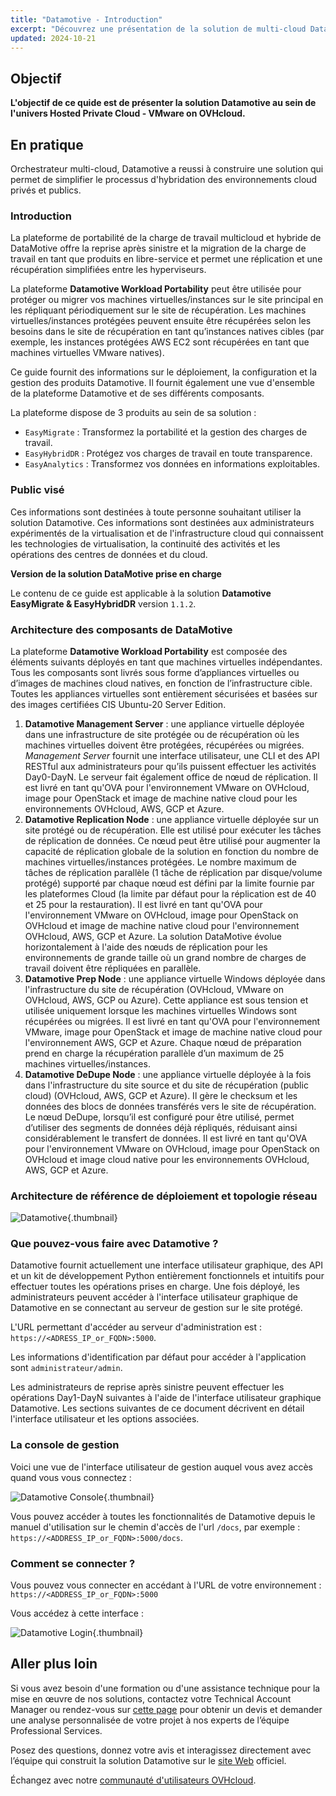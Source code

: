 ```yaml
---
title: "Datamotive - Introduction"
excerpt: "Découvrez une présentation de la solution de multi-cloud Datamotive, pour une hybridation de Hosted Private Cloud - VMware on OVHcloud avec d'autres plateformes"
updated: 2024-10-21
---
```


## Objectif

**L'objectif de ce quide est de présenter la solution Datamotive au sein de l'univers Hosted Private Cloud - VMware on OVHcloud.**

## En pratique

Orchestrateur multi-cloud, Datamotive a reussi à construire une solution qui permet de simplifier le processus d'hybridation des environnements cloud privés et publics.

### Introduction

La plateforme de portabilité de la charge de travail multicloud et hybride de DataMotive offre la reprise après sinistre et la migration de la charge de travail en tant que produits en libre-service et permet une réplication et une récupération simplifiées entre les hyperviseurs.

La plateforme **Datamotive Workload Portability** peut être utilisée pour protéger ou migrer vos machines virtuelles/instances sur le site principal en les répliquant périodiquement sur le site de récupération. Les machines virtuelles/instances protégées peuvent ensuite être récupérées selon les besoins dans le site de récupération en tant qu’instances natives cibles (par exemple, les instances protégées AWS EC2 sont récupérées en tant que machines virtuelles VMware natives).

Ce guide fournit des informations sur le déploiement, la configuration et la gestion des produits Datamotive. Il fournit également une vue d'ensemble de la plateforme Datamotive et de ses différents composants.

La plateforme dispose de 3 produits au sein de sa solution :

- `EasyMigrate` : Transformez la portabilité et la gestion des charges de travail.
- `EasyHybridDR` : Protégez vos charges de travail en toute transparence.
- `EasyAnalytics` : Transformez vos données en informations exploitables.

### Public visé

Ces informations sont destinées à toute personne souhaitant utiliser la solution Datamotive. Ces informations sont destinées aux administrateurs expérimentés de la virtualisation et de l'infrastructure cloud qui connaissent les technologies de virtualisation, la continuité des activités et les opérations des centres de données et du cloud.

**Version de la solution DataMotive prise en charge**

Le contenu de ce guide est applicable à la solution **Datamotive EasyMigrate & EasyHybridDR** version `1.1.2`.

### Architecture des composants de DataMotive

La plateforme **Datamotive Workload Portability** est composée des éléments suivants déployés en tant que machines virtuelles indépendantes. Tous les composants sont livrés sous forme d’appliances virtuelles ou d’images de machines cloud natives, en fonction de l’infrastructure cible. Toutes les appliances virtuelles sont entièrement sécurisées et basées sur des images certifiées CIS Ubuntu-20 Server Edition.

1. **Datamotive Management Server** : une appliance virtuelle déployée dans une infrastructure de site protégée ou de récupération où les machines virtuelles doivent être protégées, récupérées ou migrées. *Management Server* fournit une interface utilisateur, une CLI et des API RESTful aux administrateurs pour qu’ils puissent effectuer les activités Day0-DayN. Le serveur fait également office de nœud de réplication. Il est livré en tant qu'OVA pour l'environnement VMware on OVHcloud, image pour OpenStack et image de machine native cloud pour les environnements OVHcloud, AWS, GCP et Azure.
2. **Datamotive Replication Node** : une appliance virtuelle déployée sur un site protégé ou de récupération. Elle est utilisé pour exécuter les tâches de réplication de données. Ce nœud peut être utilisé pour augmenter la capacité de réplication globale de la solution en fonction du nombre de machines virtuelles/instances protégées. Le nombre maximum de tâches de réplication parallèle (1 tâche de réplication par disque/volume protégé) supporté par chaque nœud est défini par la limite fournie par les plateformes Cloud (la limite par défaut pour la réplication est de 40 et 25 pour la restauration). Il est livré en tant qu'OVA pour l'environnement VMware on OVHcloud, image pour OpenStack on OVHcloud et image de machine native cloud pour l'environnement OVHcloud, AWS, GCP et Azure. La solution DataMotive évolue horizontalement à l'aide des nœuds de réplication pour les environnements de grande taille où un grand nombre de charges de travail doivent être répliquées en parallèle.
3. **Datamotive Prep Node** : une appliance virtuelle Windows déployée dans l'infrastructure du site de récupération (OVHcloud, VMware on OVHcloud, AWS, GCP ou Azure). Cette appliance est sous tension et utilisée uniquement lorsque les machines virtuelles Windows sont récupérées ou migrées. Il est livré en tant qu'OVA pour l'environnement VMware, image pour OpenStack et image de machine native cloud pour l'environnement AWS, GCP et Azure. Chaque nœud de préparation prend en charge la récupération parallèle d’un maximum de 25 machines virtuelles/instances.
4. **Datamotive DeDupe Node** : une appliance virtuelle déployée à la fois dans l'infrastructure du site source et du site de récupération (public cloud) (OVHcloud, AWS, GCP et Azure). Il gère le checksum et les données des blocs de données transférés vers le site de récupération. Le nœud DeDupe, lorsqu’il est configuré pour être utilisé, permet d’utiliser des segments de données déjà répliqués, réduisant ainsi considérablement le transfert de données. Il est livré en tant qu'OVA pour l'environnement VMware on OVHcloud, image pour OpenStack on OVHcloud et image cloud native pour les environnements OVHcloud, AWS, GCP et Azure.

### Architecture de référence de déploiement et topologie réseau

![Datamotive](images/datamotive_schema.png){.thumbnail}

### Que pouvez-vous faire avec Datamotive ?

Datamotive fournit actuellement une interface utilisateur graphique, des API et un kit de développement Python entièrement fonctionnels et intuitifs pour effectuer toutes les opérations prises en charge. Une fois déployé, les administrateurs peuvent accéder à l'interface utilisateur graphique de Datamotive en se connectant au serveur de gestion sur le site protégé. 

L'URL permettant d'accéder au serveur d'administration est : `https://<ADRESS_IP_or_FQDN>:5000`.

Les informations d'identification par défaut pour accéder à l'application sont `administrateur/admin`.

Les administrateurs de reprise après sinistre peuvent effectuer les opérations Day1-DayN suivantes à l'aide de l'interface utilisateur graphique Datamotive. Les sections suivantes de ce document décrivent en détail l'interface utilisateur et les options associées.

### La console de gestion

Voici une vue de l'interface utilisateur de gestion auquel vous avez accès quand vous vous connectez :

![Datamotive Console](images/datamotive_dashboard.png){.thumbnail}

Vous pouvez accéder à toutes les fonctionnalités de Datamotive depuis le manuel d'utilisation sur le chemin d'accès de l'url `/docs`, par exemple : `https://<ADDRESS_IP_or_FQDN>:5000/docs`.

### Comment se connecter ?

Vous pouvez vous connecter en accédant à l'URL de votre environnement : `https://<ADDRESS_IP_or_FQDN>:5000`

Vous accédez à cette interface :

![Datamotive Login](images/datamotive_login.png){.thumbnail}

## Aller plus loin

Si vous avez besoin d'une formation ou d'une assistance technique pour la mise en œuvre de nos solutions, contactez votre Technical Account Manager ou rendez-vous sur [cette page](/links/professional-services) pour obtenir un devis et demander une analyse personnalisée de votre projet à nos experts de l’équipe Professional Services.

Posez des questions, donnez votre avis et interagissez directement avec l’équipe qui construit la solution Datamotive sur le [site Web](<https://www.datamotive.io/>) officiel.

Échangez avec notre [communauté d'utilisateurs OVHcloud](/links/community).